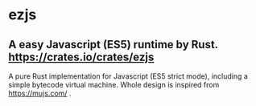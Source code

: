# ezjs
A easy Javascript (ES5) runtime by Rust. https://crates.io/crates/ezjs 
---

A pure Rust implementation for Javascript (ES5 strict mode), including a simple bytecode virtual machine. Whole design is inspired from https://mujs.com/ .

